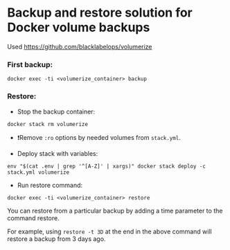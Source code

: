 # Backup and restore solution for Docker volume backups

Used https://github.com/blacklabelops/volumerize

### First backup:

```
docker exec -ti <volumerize_container> backup
```

### Restore:

- Stop the backup container:

```
docker stack rm volumerize
```

- ❗️Remove `:ro` options by needed volumes from `stack.yml`.

- Deploy stack with variables:

```
env "$(cat .env | grep '^[A-Z]' | xargs)" docker stack deploy -c stack.yml volumerize
```

- Run restore command:

```
docker exec -ti <volumerize_container> restore
```

You can restore from a particular backup by adding a time parameter to the command restore. 

For example, using `restore -t 3D` at the end in the above command will restore a backup from 3 days ago.
